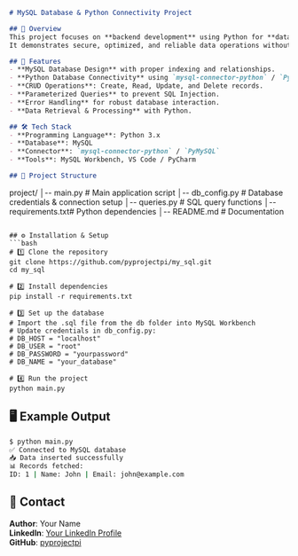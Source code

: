 ```markdown
# MySQL Database & Python Connectivity Project

## 📌 Overview
This project focuses on **backend development** using Python for **database management** and **MySQL connectivity**.  
It demonstrates secure, optimized, and reliable data operations without focusing on frontend development.

## 🚀 Features
- **MySQL Database Design** with proper indexing and relationships.
- **Python Database Connectivity** using `mysql-connector-python` / `PyMySQL`.
- **CRUD Operations**: Create, Read, Update, and Delete records.
- **Parameterized Queries** to prevent SQL Injection.
- **Error Handling** for robust database interaction.
- **Data Retrieval & Processing** with Python.

## 🛠️ Tech Stack
- **Programming Language**: Python 3.x
- **Database**: MySQL
- **Connector**: `mysql-connector-python` / `PyMySQL`
- **Tools**: MySQL Workbench, VS Code / PyCharm

## 📂 Project Structure
```
project/
│-- main.py         # Main application script
│-- db_config.py    # Database credentials & connection setup
│-- queries.py      # SQL query functions
│-- requirements.txt# Python dependencies
│-- README.md       # Documentation
```

## ⚙️ Installation & Setup
```bash
# 1️⃣ Clone the repository
git clone https://github.com/pyprojectpi/my_sql.git
cd my_sql

# 2️⃣ Install dependencies
pip install -r requirements.txt

# 3️⃣ Set up the database
# Import the .sql file from the db folder into MySQL Workbench
# Update credentials in db_config.py:
# DB_HOST = "localhost"
# DB_USER = "root"
# DB_PASSWORD = "yourpassword"
# DB_NAME = "your_database"

# 4️⃣ Run the project
python main.py
```

## 🖥️ Example Output
```bash
$ python main.py
✅ Connected to MySQL database
📥 Data inserted successfully
📊 Records fetched:
ID: 1 | Name: John | Email: john@example.com
```


## 📧 Contact
**Author**: Your Name  
**LinkedIn**: [Your LinkedIn Profile](https://www.linkedin.com/in/yourprofile)  
**GitHub**: [pyprojectpi](https://github.com/pyprojectpi)
```
